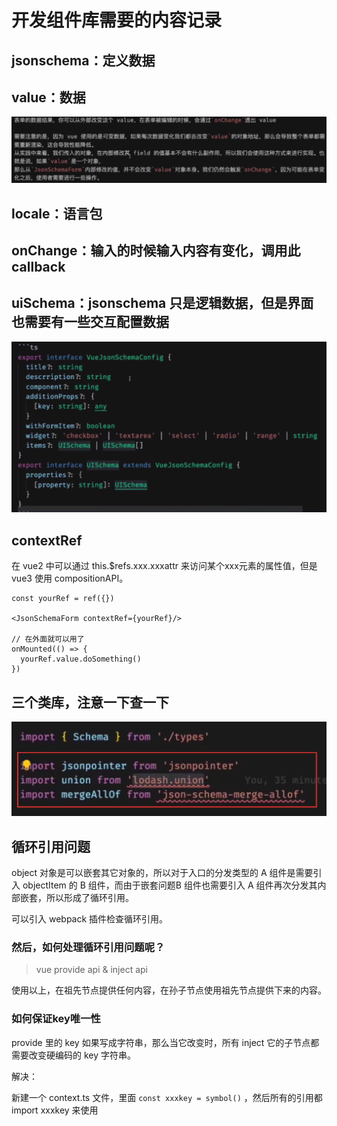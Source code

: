 # 开发组件库需要的内容记录

## jsonschema：定义数据



## value：数据

<img src="../../../public/img/image-20220308110251392.png" alt="image-20220308110251392" style="zoom:50%;" />



## locale：语言包



## onChange：输入的时候输入内容有变化，调用此 callback



## uiSchema：jsonschema 只是逻辑数据，但是界面也需要有一些交互配置数据

<img src="../../../public/img/image-20220308112912029.png" alt="image-20220308112912029" style="zoom:50%;" />



## contextRef

在 vue2 中可以通过 this.$refs.xxx.xxxattr 来访问某个xxx元素的属性值，但是 vue3 使用 compositionAPI。

```tsx
const yourRef = ref({})

<JsonSchemaForm contextRef={yourRef}/>
  
// 在外面就可以用了
onMounted(() => {
  yourRef.value.doSomething()
})
```

## 三个类库，注意一下查一下

<img src="../../../public/img/image-20220412090935020.png" alt="image-20220412090935020" style="zoom:50%;" />

## 循环引用问题

object 对象是可以嵌套其它对象的，所以对于入口的分发类型的 A 组件是需要引入 objectItem 的 B 组件，而由于嵌套问题B 组件也需要引入 A 组件再次分发其内部嵌套，所以形成了循环引用。

可以引入 webpack 插件检查循环引用。

### 然后，如何处理循环引用问题呢？

>  vue provide api & inject api

使用以上，在祖先节点提供任何内容，在孙子节点使用祖先节点提供下来的内容。

### 如何保证key唯一性

provide 里的 key 如果写成字符串，那么当它改变时，所有 inject 它的子节点都需要改变硬编码的 key 字符串。

解决：

新建一个 context.ts 文件，里面  `const xxxkey = symbol()` ，然后所有的引用都 import xxxkey 来使用























